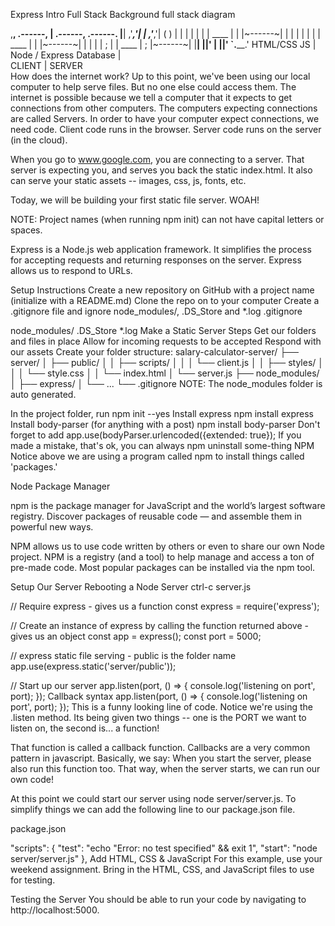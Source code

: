 Express Intro
Full Stack
Background
full stack diagram

,________,         .------,    |      .------,         .------.
|________|       ,'_____,'|    |    ,'_____,'|        (        )
|        |       |      | |    |    | ____ | |        |~------~|
|        |       |      | |    |    | ____ | |        |~------~|
|        |       |      | ;    |    | ____ | ;        |~------~|
|________|       |______|'     |    |______|'         `.______.'
 HTML/CSS           JS         |  Node / Express       Database
                               |                   
           CLIENT              |             SERVER           
How does the internet work?
Up to this point, we've been using our local computer to help serve files. But no one else could access them. The internet is possible because we tell a computer that it expects to get connections from other computers. The computers expecting connections are called Servers. In order to have your computer expect connections, we need code. Client code runs in the browser. Server code runs on the server (in the cloud).

When you go to www.google.com, you are connecting to a server.
That server is expecting you, and serves you back the static index.html. It also can serve your static assets -- images, css, js, fonts, etc.

Today, we will be building your first static file server. WOAH!

NOTE: Project names (when running npm init) can not have capital letters or spaces.

Express is a Node.js web application framework. It simplifies the process for accepting requests and returning responses on the server. Express allows us to respond to URLs.

Setup Instructions
Create a new repository on GitHub with a project name (initialize with a README.md)
Clone the repo on to your computer
Create a .gitignore file and ignore node_modules/, .DS_Store and *.log
.gitignore

node_modules/
.DS_Store
*.log
Make a Static Server Steps
Get our folders and files in place
Allow for incoming requests to be accepted
Respond with our assets
Create your folder structure:
salary-calculator-server/
├── server/
│   ├── public/
│   │   ├── scripts/
│   │   │   └── client.js
│   │   ├── styles/
│   │   │   └── style.css
│   │   └── index.html
│   └── server.js
├── node_modules/
│   ├── express/
│   └── ...
└── .gitignore
NOTE: The node_modules folder is auto generated.

In the project folder, run npm init --yes
Install express npm install express
Install body-parser (for anything with a post) npm install body-parser
Don't forget to add app.use(bodyParser.urlencoded({extended: true});
If you made a mistake, that's ok, you can always npm uninstall some-thing
NPM
Notice above we are using a program called npm to install things called 'packages.'

Node Package Manager

npm is the package manager for JavaScript and the world’s largest software registry. Discover packages of reusable code — and assemble them in powerful new ways.

NPM allows us to use code written by others or even to share our own Node project. NPM is a registry (and a tool) to help manage and access a ton of pre-made code. Most popular packages can be installed via the npm tool.

Setup Our Server
Rebooting a Node Server
ctrl-c
server.js

// Require express - gives us a function
const express = require('express');

// Create an instance of express by calling the function returned above - gives us an object
const app = express();
const port = 5000;

// express static file serving - public is the folder name
app.use(express.static('server/public'));

// Start up our server
app.listen(port, () => {
  console.log('listening on port', port);
});
Callback syntax
app.listen(port, () => {
  console.log('listening on port', port);
});
This is a funny looking line of code. Notice we're using the .listen method. Its being given two things -- one is the PORT we want to listen on, the second is... a function!

That function is called a callback function. Callbacks are a very common pattern in javascript. Basically, we say: When you start the server, please also run this function too. That way, when the server starts, we can run our own code!

At this point we could start our server using node server/server.js. To simplify things we can add the following line to our package.json file.

package.json

  "scripts": {
    "test": "echo \"Error: no test specified\" && exit 1",
    "start": "node server/server.js"
  },
Add HTML, CSS & JavaScript
For this example, use your weekend assignment. Bring in the HTML, CSS, and JavaScript files to use for testing.

Testing the Server
You should be able to run your code by navigating to http://localhost:5000.
